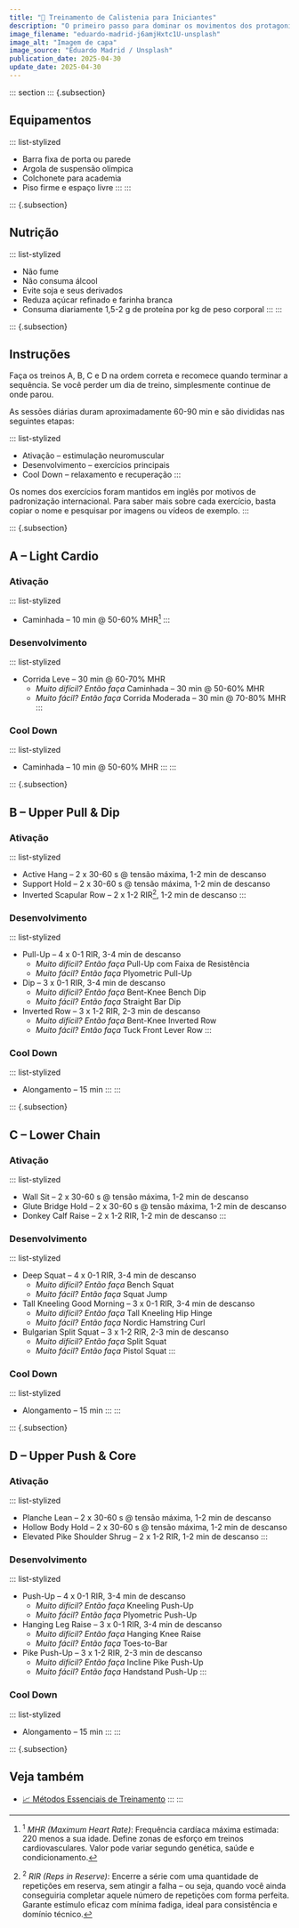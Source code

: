 ```yaml
---
title: "🤸 Treinamento de Calistenia para Iniciantes"
description: "O primeiro passo para dominar os movimentos dos protagonistas de anime."
image_filename: "eduardo-madrid-j6amjHxtc1U-unsplash"
image_alt: "Imagem de capa"
image_source: "Eduardo Madrid / Unsplash"
publication_date: 2025-04-30
update_date: 2025-04-30
---
```

::: section
::: {.subsection}
## Equipamentos

::: list-stylized
* Barra fixa de porta ou parede
* Argola de suspensão olímpica
* Colchonete para academia
* Piso firme e espaço livre
:::
:::

::: {.subsection}
## Nutrição

::: list-stylized
* Não fume
* Não consuma álcool
* Evite soja e seus derivados
* Reduza açúcar refinado e farinha branca
* Consuma diariamente 1,5-2 g de proteína por kg de peso corporal
:::
:::

::: {.subsection}
## Instruções

Faça os treinos A, B, C e D na ordem correta e recomece quando terminar a sequência. Se você perder um dia de treino, simplesmente continue de onde parou.

As sessões diárias duram aproximadamente 60-90 min e são divididas nas seguintes etapas:

::: list-stylized
* Ativação – estimulação neuromuscular
* Desenvolvimento – exercícios principais
* Cool Down – relaxamento e recuperação
:::

Os nomes dos exercícios foram mantidos em inglês por motivos de padronização internacional. Para saber mais sobre cada exercício, basta copiar o nome e pesquisar por imagens ou vídeos de exemplo.
:::

::: {.subsection}
## A – Light Cardio

### Ativação

::: list-stylized
* Caminhada – 10 min @ 50-60% MHR[^1]
:::

[^1]: <sup>1</sup> _MHR (Maximum Heart Rate)_: Frequência cardíaca máxima estimada: 220 menos a sua idade. Define zonas de esforço em treinos cardiovasculares. Valor pode variar segundo genética, saúde e condicionamento.

### Desenvolvimento

::: list-stylized
* Corrida Leve – 30 min @ 60-70% MHR
  + _Muito difícil? Então faça_ Caminhada – 30 min @ 50-60% MHR
  + _Muito fácil? Então faça_ Corrida Moderada – 30 min @ 70-80% MHR 
:::

### Cool Down

::: list-stylized
* Caminhada – 10 min @ 50-60% MHR
:::
:::

::: {.subsection}
## B – Upper Pull & Dip

### Ativação

::: list-stylized
* Active Hang – 2 x 30-60 s @ tensão máxima, 1-2 min de descanso
* Support Hold – 2 x 30-60 s @ tensão máxima, 1-2 min de descanso
* Inverted Scapular Row – 2 x 1-2 RIR[^2], 1-2 min de descanso
:::

[^2]: <sup>2</sup> _RIR (Reps in Reserve)_: Encerre a série com uma quantidade de repetições em reserva, sem atingir a falha – ou seja, quando você ainda conseguiria completar aquele número de repetições com forma perfeita. Garante estímulo eficaz com mínima fadiga, ideal para consistência e domínio técnico.

### Desenvolvimento

::: list-stylized
* Pull-Up – 4 x 0-1 RIR, 3-4 min de descanso
  + _Muito difícil? Então faça_ Pull-Up com Faixa de Resistência
  + _Muito fácil? Então faça_ Plyometric Pull-Up
* Dip – 3 x 0-1 RIR, 3-4 min de descanso
  + _Muito difícil? Então faça_ Bent-Knee Bench Dip
  + _Muito fácil? Então faça_ Straight Bar Dip
* Inverted Row – 3 x 1-2 RIR, 2-3 min de descanso
  + _Muito difícil? Então faça_ Bent-Knee Inverted Row
  + _Muito fácil? Então faça_ Tuck Front Lever Row
:::

### Cool Down

::: list-stylized
* Alongamento – 15 min
:::
:::

::: {.subsection}
## C – Lower Chain

### Ativação

::: list-stylized
* Wall Sit – 2 x 30-60 s @ tensão máxima, 1-2 min de descanso
* Glute Bridge Hold – 2 x 30-60 s @ tensão máxima, 1-2 min de descanso
* Donkey Calf Raise – 2 x 1-2 RIR, 1-2 min de descanso
:::

### Desenvolvimento

::: list-stylized
* Deep Squat – 4 x 0-1 RIR, 3-4 min de descanso
  + _Muito difícil? Então faça_ Bench Squat
  + _Muito fácil? Então faça_ Squat Jump
* Tall Kneeling Good Morning – 3 x 0-1 RIR, 3-4 min de descanso
  + _Muito difícil? Então faça_ Tall Kneeling Hip Hinge
  + _Muito fácil? Então faça_ Nordic Hamstring Curl
* Bulgarian Split Squat – 3 x 1-2 RIR, 2-3 min de descanso
  + _Muito difícil? Então faça_ Split Squat
  + _Muito fácil? Então faça_ Pistol Squat
:::

### Cool Down

::: list-stylized
* Alongamento – 15 min
:::
:::

::: {.subsection}
## D – Upper Push & Core

### Ativação

::: list-stylized
* Planche Lean – 2 x 30-60 s @ tensão máxima, 1-2 min de descanso
* Hollow Body Hold – 2 x 30-60 s @ tensão máxima, 1-2 min de descanso
* Elevated Pike Shoulder Shrug – 2 x 1-2 RIR, 1-2 min de descanso
:::

### Desenvolvimento

::: list-stylized
* Push-Up – 4 x 0-1 RIR, 3-4 min de descanso
  + _Muito difícil? Então faça_ Kneeling Push-Up
  + _Muito fácil? Então faça_ Plyometric Push-Up
* Hanging Leg Raise – 3 x 0-1 RIR, 3-4 min de descanso
  + _Muito difícil? Então faça_ Hanging Knee Raise
  + _Muito fácil? Então faça_ Toes-to-Bar
* Pike Push-Up – 3 x 1-2 RIR, 2-3 min de descanso
  + _Muito difícil? Então faça_ Incline Pike Push-Up
  + _Muito fácil? Então faça_ Handstand Push-Up
:::

### Cool Down

::: list-stylized
* Alongamento – 15 min
:::
:::

::: {.subsection}
## Veja também
* [📈 Métodos Essenciais de Treinamento](/essential-training-methods/)
:::
:::

